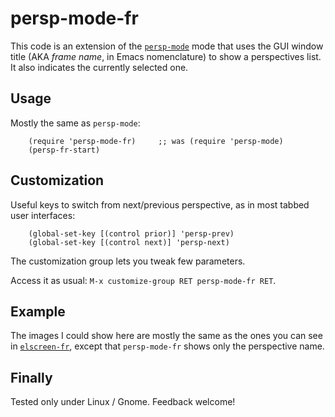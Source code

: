 # persp-mode-fr
This code is an extension of
the [`persp-mode`](https://github.com/Bad-ptr/persp-mode.el) mode that uses the
GUI window title (AKA *frame name*, in Emacs nomenclature) to show a
perspectives list. It also indicates the currently selected one.

## Usage
Mostly the same as `persp-mode`:

```{lisp}
    (require 'persp-mode-fr)     ;; was (require 'persp-mode)
    (persp-fr-start)
```

## Customization
Useful keys to switch from next/previous perspective, as in most tabbed user
interfaces:

```{lisp}
    (global-set-key [(control prior)] 'persp-prev)
    (global-set-key [(control next)] 'persp-next)
```

The customization group lets you tweak few parameters.

Access it as usual: `M-x customize-group RET persp-mode-fr RET`.


## Example
The images I could show here are mostly the same as the ones you can see
in [`elscreen-fr`](http://github.com/rocher/elscreen-fr#example), except that
`persp-mode-fr` shows only the perspective name.


## Finally
Tested only under Linux / Gnome.  Feedback welcome!

